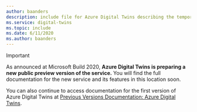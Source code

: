 ```yaml
---
author: baanders
description: include file for Azure Digital Twins describing the temporary status of public preview
ms.service: digital-twins
ms.topic: include
ms.date: 6/11/2020
ms.author: baanders
---
```


> [!IMPORTANT]
> As announced at Microsoft Build 2020, **Azure Digital Twins is preparing a new public preview version of the service.** You will find the full documentation for the new service and its features in this location soon. 
>
> You can also continue to access documentation for the first version of Azure Digital Twins at [Previous Versions Documentation: Azure Digital Twins](https://docs.microsoft.com/previous-versions/azure/digital-twins/about-digital-twins).